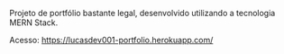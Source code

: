 Projeto de portfólio bastante legal, desenvolvido utilizando a tecnologia MERN Stack.

Acesso: https://lucasdev001-portfolio.herokuapp.com/
